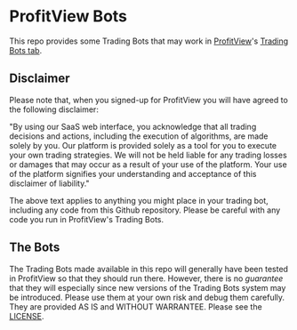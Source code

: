 # ProfitView Bots

This repo provides some Trading Bots that may work in [ProfitView](https://profitview.net/)'s [Trading Bots tab](https://profitview.net/trading/bots).

## Disclaimer

Please note that, when you signed-up for ProfitView you will have agreed to the following disclaimer:

"By using our SaaS web interface, you acknowledge that all trading decisions and actions, including the execution of algorithms, are made solely by you. Our platform is provided solely as a tool for you to execute your own trading strategies. We will not be held liable for any trading losses or damages that may occur as a result of your use of the platform. Your use of the platform signifies your understanding and acceptance of this disclaimer of liability."

The above text applies to anything you might place in your trading bot, including any code from this Github repository.  Please be careful with any code you run in ProfitView's Trading Bots.

## The Bots

The Trading Bots made available in this repo will generally have been tested in ProfitView so that they should run there.  However, there is no *guarantee* that they will especially since new versions of the Trading Bots system may be introduced.  Please use them at your own risk and debug them carefully.  They are provided AS IS and WITHOUT WARRANTEE.  Please see the [LICENSE](/LICENSE).
